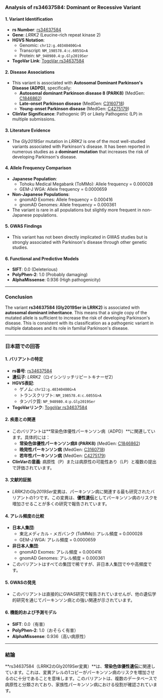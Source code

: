 ### Analysis of rs34637584: Dominant or Recessive Variant

#### 1. **Variant Identification**
- **rs Number**: [rs34637584](https://identifiers.org/dbsnp/rs34637584)
- **Gene**: *LRRK2* (Leucine-rich repeat kinase 2)
- **HGVS Notation**: 
  - Genomic: `chr12:g.40340400G>A`
  - Transcript: `NM_198578.4:c.6055G>A`
  - Protein: `NP_940980.4:p.Gly2019Ser`
- **TogoVar Link**: [TogoVar rs34637584](https://togovar.org/variant/tgv45580587)

#### 2. **Disease Associations**
- This variant is associated with **Autosomal Dominant Parkinson's Disease (ADPD)**, specifically:
  - **Autosomal dominant Parkinson disease 8 (PARK8)** (MedGen: [C1846862](https://www.ncbi.nlm.nih.gov/medgen/C1846862))
  - **Late-onset Parkinson disease** (MedGen: [C3160718](https://www.ncbi.nlm.nih.gov/medgen/C3160718))
  - **Young-onset Parkinson disease** (MedGen: [C4275179](https://www.ncbi.nlm.nih.gov/medgen/C4275179))
- **ClinVar Significance**: Pathogenic (P) or Likely Pathogenic (LP) in multiple submissions.

#### 3. **Literature Evidence**
- The *Gly2019Ser* mutation in *LRRK2* is one of the most well-studied variants associated with Parkinson's disease. It has been reported in numerous studies as a **dominant mutation** that increases the risk of developing Parkinson's disease.

#### 4. **Allele Frequency Comparison**
- **Japanese Population**:
  - Tohoku Medical Megabank (ToMMo): Allele frequency = 0.000028
  - GEM-J WGA: Allele frequency = 0.0000659
- **Non-Japanese Populations**:
  - gnomAD Exomes: Allele frequency = 0.000416
  - gnomAD Genomes: Allele frequency = 0.000361
- The variant is rare in all populations but slightly more frequent in non-Japanese populations.

#### 5. **GWAS Findings**
- This variant has not been directly implicated in GWAS studies but is strongly associated with Parkinson's disease through other genetic studies.

#### 6. **Functional and Predictive Models**
- **SIFT**: 0.0 (Deleterious)
- **PolyPhen-2**: 1.0 (Probably damaging)
- **AlphaMissense**: 0.936 (High pathogenicity)

---

### Conclusion
The variant **rs34637584 (Gly2019Ser in LRRK2)** is associated with **autosomal dominant inheritance**. This means that a single copy of the mutated allele is sufficient to increase the risk of developing Parkinson's disease. This is consistent with its classification as a pathogenic variant in multiple databases and its role in familial Parkinson's disease.

---

### 日本語での回答

#### 1. **バリアントの特定**
- **rs番号**: [rs34637584](https://identifiers.org/dbsnp/rs34637584)
- **遺伝子**: *LRRK2*（ロイシンリッチリピートキナーゼ2）
- **HGVS表記**: 
  - ゲノム: `chr12:g.40340400G>A`
  - トランスクリプト: `NM_198578.4:c.6055G>A`
  - タンパク質: `NP_940980.4:p.Gly2019Ser`
- **TogoVarリンク**: [TogoVar rs34637584](https://togovar.org/variant/tgv45580587)

#### 2. **疾患との関連**
- このバリアントは**常染色体優性パーキンソン病（ADPD）**に関連しています。具体的には：
  - **常染色体優性パーキンソン病8 (PARK8)** (MedGen: [C1846862](https://www.ncbi.nlm.nih.gov/medgen/C1846862))
  - **晩発性パーキンソン病** (MedGen: [C3160718](https://www.ncbi.nlm.nih.gov/medgen/C3160718))
  - **若年性パーキンソン病** (MedGen: [C4275179](https://www.ncbi.nlm.nih.gov/medgen/C4275179))
- **ClinVarの意義**: 病原性（P）または病原性の可能性あり（LP）と複数の提出で評価されています。

#### 3. **文献的証拠**
- *LRRK2*の*Gly2019Ser*変異は、パーキンソン病に関連する最も研究されたバリアントの1つです。この変異は、**優性遺伝**としてパーキンソン病のリスクを増加させることが多くの研究で報告されています。

#### 4. **アレル頻度の比較**
- **日本人集団**:
  - 東北メディカル・メガバンク (ToMMo): アレル頻度 = 0.000028
  - GEM-J WGA: アレル頻度 = 0.0000659
- **非日本人集団**:
  - gnomAD Exomes: アレル頻度 = 0.000416
  - gnomAD Genomes: アレル頻度 = 0.000361
- このバリアントはすべての集団で稀ですが、非日本人集団でやや高頻度です。

#### 5. **GWASの発見**
- このバリアントは直接的にGWAS研究で報告されていませんが、他の遺伝学的研究を通じてパーキンソン病との強い関連が示されています。

#### 6. **機能的および予測モデル**
- **SIFT**: 0.0（有害）
- **PolyPhen-2**: 1.0（おそらく有害）
- **AlphaMissense**: 0.936（高い病原性）

---

### 結論
**rs34637584（LRRK2のGly2019Ser変異）**は、**常染色体優性遺伝**に関連しています。これは、変異アレルの1コピーがパーキンソン病のリスクを増加させるのに十分であることを意味します。このバリアントは、複数のデータベースで病原性と分類されており、家族性パーキンソン病における役割が確認されています。